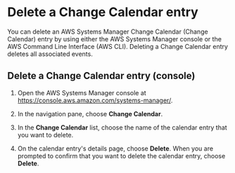 # Delete a Change Calendar entry<a name="change-calendar-delete"></a>

You can delete an AWS Systems Manager Change Calendar \(Change Calendar\) entry by using either the AWS Systems Manager console or the AWS Command Line Interface \(AWS CLI\)\. Deleting a Change Calendar entry deletes all associated events\.

## Delete a Change Calendar entry \(console\)<a name="change-calendar-delete-console"></a>

1. Open the AWS Systems Manager console at [https://console\.aws\.amazon\.com/systems\-manager/](https://console.aws.amazon.com/systems-manager/)\.

1. In the navigation pane, choose **Change Calendar**\.

1. In the **Change Calendar** list, choose the name of the calendar entry that you want to delete\.

1. On the calendar entry's details page, choose **Delete**\. When you are prompted to confirm that you want to delete the calendar entry, choose **Delete**\.